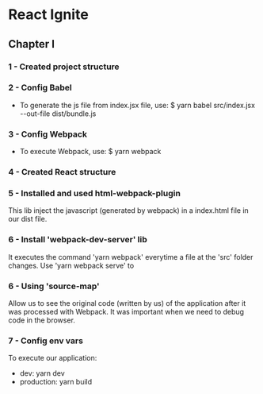 # React Ignite

## Chapter I

### 1 - Created project structure

### 2 - Config Babel
* To generate the js file from index.jsx file, use:
$ yarn babel src/index.jsx --out-file dist/bundle.js

### 3 - Config Webpack
 * To execute Webpack, use:
$ yarn webpack

### 4 - Created React structure

### 5 - Installed and used html-webpack-plugin
This lib inject the javascript (generated by webpack) in a index.html file in our dist file.  

### 6 - Install 'webpack-dev-server' lib
It executes the command 'yarn webpack' everytime a file at the 'src' folder changes.
Use 'yarn webpack serve' to 

### 6 - Using 'source-map'
Allow us to see the original code (written by us) of the application after it was processed with Webpack. It was important when we need to debug code in the browser.

### 7 - Config env vars
To execute our application:
* dev: yarn dev
* production: yarn build

